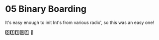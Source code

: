 # 05 Binary Boarding 

It's easy enough to init Int's from various radix', so this was an easy one!

0️⃣1️⃣1️⃣0️⃣1️⃣ 🛄

